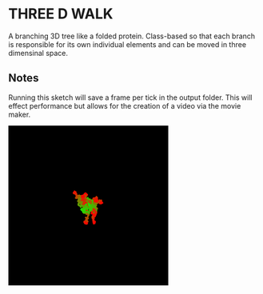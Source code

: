 # THREE D WALK

A branching 3D tree like a folded protein. Class-based so that each branch is responsible for its own individual elements and can be moved in three dimensinal space.

## Notes

Running this sketch will save a frame per tick in the output folder. This will effect performance but allows for the creation of a video via the movie maker.

![A spinning abstract shape on a black background](./threedwalk.gif)
